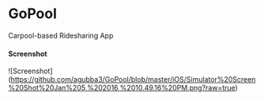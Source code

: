 # GoPool
Carpool-based Ridesharing App

#### Screenshot
![Screenshot] (https://github.com/agubba3/GoPool/blob/master/iOS/Simulator%20Screen%20Shot%20Jan%205,%202016,%2010.49.16%20PM.png?raw=true)
